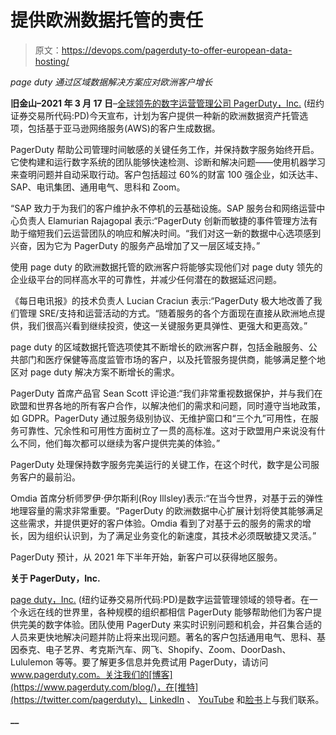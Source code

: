 # 提供欧洲数据托管的责任

> 原文：<https://devops.com/pagerduty-to-offer-european-data-hosting/>

*page duty 通过区域数据解决方案应对欧洲客户增长*

**旧金山–2021 年 3 月 17 日**–[全球领先的数字运营管理公司 PagerDuty，Inc.](https://www.pagerduty.com) (纽约证券交易所代码:PD)今天宣布，计划为客户提供一种新的欧洲数据资产托管选项，包括基于亚马逊网络服务(AWS)的客户生成数据。

PagerDuty 帮助公司管理时间敏感的关键任务工作，并保持数字服务始终开启。它使构建和运行数字系统的团队能够快速检测、诊断和解决问题——使用机器学习来查明问题并自动采取行动。客户包括超过 60%的财富 100 强企业，如沃达丰、SAP、电讯集团、通用电气、思科和 Zoom。

“SAP 致力于为我们的客户维护永不停机的云基础设施。SAP 服务台和网络运营中心负责人 Elamurian Rajagopal 表示:“PagerDuty 创新而敏捷的事件管理方法有助于缩短我们云运营团队的响应和解决时间。“我们对这一新的数据中心选项感到兴奋，因为它为 PagerDuty 的服务产品增加了又一层区域支持。”

使用 page duty 的欧洲数据托管的欧洲客户将能够实现他们对 page duty 领先的企业级平台的同样高水平的可靠性，并减少任何潜在的数据延迟问题。

《每日电讯报》的技术负责人 Lucian Craciun 表示:“PagerDuty 极大地改善了我们管理 SRE/支持和运营活动的方式。“随着服务的各个方面现在直接从欧洲地点提供，我们很高兴看到继续投资，使这一关键服务更具弹性、更强大和更高效。”

page duty 的区域数据托管选项使其不断增长的欧洲客户群，包括金融服务、公共部门和医疗保健等高度监管市场的客户，以及托管服务提供商，能够满足整个地区对 page duty 解决方案不断增长的需求。

PagerDuty 首席产品官 Sean Scott 评论道:“我们非常重视数据保护，并与我们在欧盟和世界各地的所有客户合作，以解决他们的需求和问题，同时遵守当地政策，如 GDPR。PagerDuty 通过服务级别协议、无维护窗口和“三个九”可用性，在服务可靠性、冗余性和可用性方面树立了一贯的高标准。这对于欧盟用户来说没有什么不同，他们每次都可以继续为客户提供完美的体验。”

PagerDuty 处理保持数字服务完美运行的关键工作，在这个时代，数字是公司服务客户的最前沿。

Omdia 首席分析师罗伊·伊尔斯利(Roy Illsley)表示:“在当今世界，对基于云的弹性地理容量的需求非常重要。“PagerDuty 的欧洲数据中心扩展计划将使其能够满足这些需求，并提供更好的客户体验。Omdia 看到了对基于云的服务的需求的增长，因为组织认识到，为了满足业务变化的新速度，其技术必须既敏捷又灵活。”

PagerDuty 预计，从 2021 年下半年开始，新客户可以获得地区服务。

**关于 PagerDuty，Inc.**

[page duty，Inc.](https://www.pagerduty.com/) (纽约证券交易所代码:PD)是数字运营管理领域的领导者。在一个永远在线的世界里，各种规模的组织都相信 PagerDuty 能够帮助他们为客户提供完美的数字体验。团队使用 PagerDuty 来实时识别问题和机会，并召集合适的人员来更快地解决问题并防止将来出现问题。著名的客户包括通用电气、思科、基因泰克、电子艺界、考克斯汽车、网飞、Shopify、Zoom、DoorDash、Lululemon 等等。要了解更多信息并免费试用 PagerDuty，请访问 www.pagerduty.com。关注我们的[博客](https://www.pagerduty.com/blog/)，在[推特](https://twitter.com/pagerduty)、 [LinkedIn](https://www.linkedin.com/company/482819) 、 [YouTube](https://www.youtube.com/channel/UCIL6fDywCheNp3rnf_v4R-g) 和[脸书](https://www.facebook.com/PagerDuty/)上与我们联系。

**__**